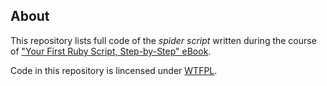 ## About

This repository lists full code of the *spider script* written during the course of 
["Your First Ruby Script, Step-by-Step" eBook](http://rubyebook.com).

Code in this repository is lincensed under [WTFPL](http://en.wikipedia.org/wiki/WTFPL).
